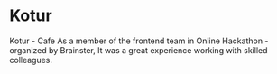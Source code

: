 # Kotur
Kotur -  Cafe  As a member of the frontend team in  Online Hackathon -  organized by Brainster, It was a great experience working with skilled colleagues.
